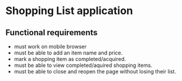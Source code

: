 # Shopping List application

## Functional requirements
- must work on mobile browser
- must be able to add an item name and price.
- mark a shopping item as completed/acquired.
- must be able to view completed/aquired shopping items.
- must be able to close and reopen the page without losing their list.

